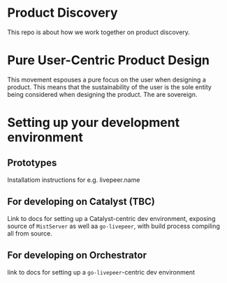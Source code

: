 # Product Discovery

This repo is about how we work together on product discovery.

# Pure User-Centric Product Design

This movement espouses a pure focus on the user when designing a product. This means that the sustainability of the user is the sole entity being considered when designing the product. The are sovereign.

# Setting up your development environment

## Prototypes

Installatiom instructions for e.g. livepeer.name

## For developing on Catalyst (TBC)

Link to docs for setting up a Catalyst-centric dev environment, exposing source of `MistServer` as well aa `go-livepeer`, with build process compiling all from source.

## For developing on Orchestrator

link to docs for setting up a `go-livepeer`-centric dev environment
